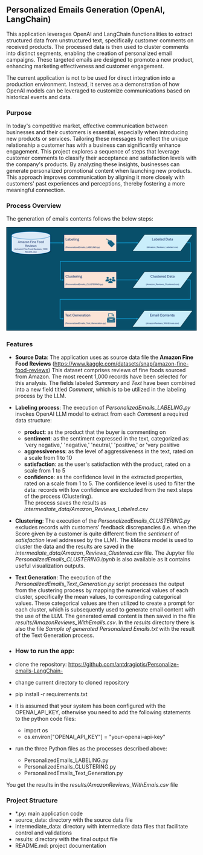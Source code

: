 ## Personalized Emails Generation (OpenAI, LangChain)
This application leverages OpenAI and LangChain functionalities to extract structured data from unstructured text, specifically customer comments on received products. The processed data is then used to cluster comments into distinct segments, enabling the creation of personalized email campaigns. These targeted emails are designed to promote a new product, enhancing marketing effectiveness and customer engagement.

The current application is not to be used for direct integration into a production environment. Instead, it serves as a demonstration of how OpenAI models can be leveraged to customize communications based on historical events and data.

### Purpose 
In today's competitive market, effective communication between businesses and their customers is essential, especially when introducing new products or services. Tailoring these messages to reflect the unique relationship a customer has with a business can significantly enhance engagement. 
This project explores a sequence of steps that leverage customer comments to classify their acceptance and satisfaction levels with the company's products. By analyzing these insights, businesses can generate personalized promotional content when launching new products. This approach improves communication by aligning it more closely with customers' past experiences and perceptions, thereby fostering a more meaningful connection.

### Process Overview 
The generation of emails contents follows the below steps: 

![Process Overview](Personalized_Emails_Overview.png)

### Features
- **Source Data**: The application uses as source data file the **Amazon Fine Food Reviews** (https://www.kaggle.com/datasets/snap/amazon-fine-food-reviews)
This dataset comprises reviews of fine foods sourced from Amazon. The most recent 1,000 records have been selected for this analysis. The fields labeled *Summary* and *Text* have been combined into a new field titled *Comment*, which is to be utilized in the labeling process by the LLM.
- **Labeling process**: The execution of *PersonalizedEmails_LABELING.py* invokes OpenAI LLM model to extract from each *Comment* a required data structure:
  - **product**: as the product that the buyer is commenting on
  - **sentiment**: as the sentiment expressed in the text, categorized as: 'very negative,' 'negative,' 'neutral,' 'positive,' or 'very positive
  - **aggressiveness**: as the level of aggressiveness in the text, rated on a scale from 1 to 10
  - **satisfaction**: as the user's satisfaction with the product, rated on a scale from 1 to 5
  - **confidence**: as the confidence level in the extracted properties, rated on a scale from 1 to 5. The confidence level is used to filter the data: records with low confidence are excluded from the next steps of the process (Clustering).  
The process saves the results as *intermediate_data/Amazon_Reviews_Labeled.csv*
- **Clustering**: The execution of the *PersonalizedEmails_CLUSTERING.py* excludes records with customers' feedback discrepancies (i.e. when the Score given by a customer is quite different from the *sentiment* of *satisfaction* level addressed by the LLM). The *kMeans* model is used to cluster the data and the results are saved in the *intermediate_data/Amazon_Reviews_Clustered.csv* file.  The Jupyter file *PersonalizedEmails_CLUSTERING.ipynb* is also available as it contains useful visualization outputs. 
- **Text Generation**: The execution of the *PersonalizedEmails_Text_Generation.py* script processes the output from the clustering process by mapping the numerical values of each cluster, specifically the mean values, to corresponding categorical values. These categorical values are then utilized to create a prompt for each cluster, which is subsequently used to generate email content with the use of the LLM. The generated email content is then saved in the file *results/AmazonReviews_WithEmails.csv*. In the *results* directory there is also the file *Sample of generated Personalized Emails.txt* with the result of the Text Generation process. 

- ### How to run the app:
- clone the repository: https://github.com/antdragiotis/Personalize-emails-LangChain-
- change current directory to cloned repository
- pip install -r requirements.txt
- it is assumed that your system has been configured with the OPENAI_API_KEY, otherwise you need to add the following statements to the python code files:
  - import os
  - os.environ["OPENAI_API_KEY"] = "your-openai-api-key"
- run the three Python files as the processes described above: 
  - PersonalizedEmails_LABELING.py
  - PersonalizedEmails_CLUSTERING.py
  - PersonalizedEmails_Text_Generation.py

You get the results in the *results/AmazonReviews_WithEmais.csv* file

### Project Structure
- *.py: main application code
- source_data: directory with the source data file
- intermediate_data: directory with intermediate data files that facilitate control and validations
- results: directory with the final output file
- README.md: project documentation